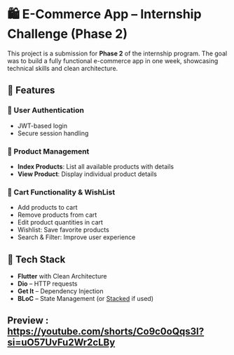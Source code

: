 # 🛍️ E-Commerce App – Internship Challenge (Phase 2)

This project is a submission for **Phase 2** of the internship program. The goal was to build a fully functional e-commerce app in one week, showcasing technical skills and clean architecture.

## 🚀 Features

### 🔐 User Authentication
- JWT-based login
- Secure session handling

### 🛒 Product Management
- **Index Products**: List all available products with details
- **View Product**: Display individual product details

### 🧺 Cart Functionality & WishList
- Add products to cart
- Remove products from cart
- Edit product quantities in cart
- Wishlist: Save favorite products
- Search & Filter: Improve user experience

## 🧰 Tech Stack

- **Flutter** with Clean Architecture
- **Dio** – HTTP requests
- **Get It** – Dependency Injection
- **BLoC** – State Management (or [Stacked](https://pub.dev/packages/stacked) if used)


## Preview : https://youtube.com/shorts/Co9c0oQqs3I?si=uO57UvFu2Wr2cLBy

